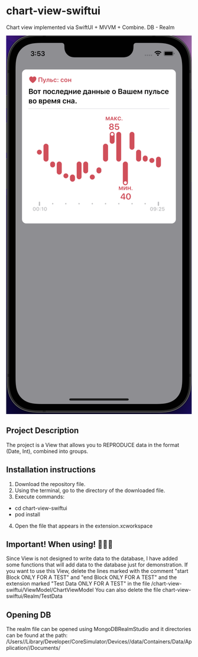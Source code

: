 # chart-view-swiftui
Chart view implemented via SwiftUI + MVVM + Combine. DB - Realm

![til](./preview/screenshot-1.png)

## Project Description
The project is a View that allows you to REPRODUCE data in the format (Date, Int), combined into groups.

## Installation instructions 
1. Download the repository file. 
2. Using the terminal, go to the directory of the downloaded file. 
3. Execute commands:
  - cd chart-view-swiftui 
  - pod install
4. Open the file that appears in the extension.xcworkspace

## Important! When using! 🌹🌹🌹
Since View is not designed to write data to the database, I have added some functions that will add data to the database just for demonstration. If you want to use this View, delete the lines marked with the comment "start Block ONLY FOR A TEST" and "end Block ONLY FOR A TEST" and the extension marked "Test Data ONLY FOR A TEST" in the file /chart-view-swiftui/ViewModel/ChartViewModel
You can also delete the file chart-view-swiftui/Realm/TestData

## Opening DB
The realm file can be opened using MongoDBRealmStudio and it directories can be found at the path: 
    /Users/<username>/Library/Developer/CoreSimulator/Devices/<simulator-uuid>/data/Containers/Data/Application/<application-uuid>/Documents/

